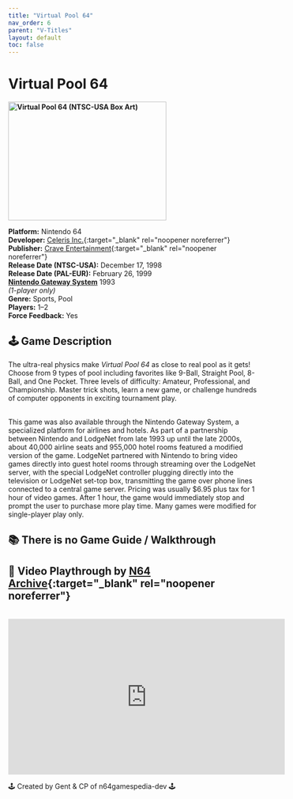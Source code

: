 ```yaml
---
title: "Virtual Pool 64"
nav_order: 6
parent: "V-Titles"
layout: default
toc: false
---
```


# Virtual Pool 64

<b>
<img src="https://images.launchbox-app.com/da421b61-3612-4204-bb38-9e7d2cc99c89.jpg" alt="Virtual Pool 64 (NTSC-USA Box Art)" width="320" height="240" />
</b>

**Platform:** Nintendo 64  
**Developer:** [Celeris Inc.](https://www.mobygames.com/company/1263/celeris-inc/){:target="_blank" rel="noopener noreferrer"}  
**Publisher:** [Crave Entertainment](https://en.wikipedia.org/wiki/Crave_Entertainment){:target="_blank" rel="noopener noreferrer"}  
**Release Date (NTSC-USA):** December 17, 1998  
**Release Date (PAL-EUR):** February 26, 1999  
[**Nintendo Gateway System**](#gateway-system) 1993  
*(1-player only)*  
**Genre:** Sports, Pool  
**Players:** 1–2  
**Force Feedback:** Yes

## 🕹️ Game Description  
The ultra-real physics make *Virtual Pool 64* as close to real pool as it gets! Choose from 9 types of pool including favorites like 9-Ball, Straight Pool, 8-Ball, and One Pocket. Three levels of difficulty: Amateur, Professional, and Championship. Master trick shots, learn a new game, or challenge hundreds of computer opponents in exciting tournament play.

<a name="gateway-system"></a>  
This game was also available through the Nintendo Gateway System, a specialized platform for airlines and hotels. As part of a partnership between Nintendo and LodgeNet from late 1993 up until the late 2000s, about 40,000 airline seats and 955,000 hotel rooms featured a modified version of the game. LodgeNet partnered with Nintendo to bring video games directly into guest hotel rooms through streaming over the LodgeNet server, with the special LodgeNet controller plugging directly into the television or LodgeNet set-top box, transmitting the game over phone lines connected to a central game server. Pricing was usually $6.95 plus tax for 1 hour of video games. After 1 hour, the game would immediately stop and prompt the user to purchase more play time. Many games were modified for single-player play only.

## 📚 There is no Game Guide / Walkthrough

## 🎥 Video Playthrough by [N64 Archive](https://www.youtube.com/@N64Archive){:target="_blank" rel="noopener noreferrer"}  
<br />
<iframe width="560" height="315" src="https://www.youtube.com/embed/fQ86N9aRSVM" title="Virtual Pool 64 Playthrough" frameborder="0" allowfullscreen></iframe>

🕹️ Created by Gent & CP of n64gamespedia-dev 🕹️

<!-- Vault Format: n64gamespedia-dev -->
<!-- Protocol Source: _vault-specs/format-protocol.md -->

